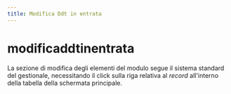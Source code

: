```yaml
---
title: Modifica Ddt in entrata
---
```


# modificaddtinentrata

La sezione di modifica degli elementi del modulo segue il sistema standard del gestionale, necessitando il click sulla riga relativa al _record_ all'interno della tabella della schermata principale.

